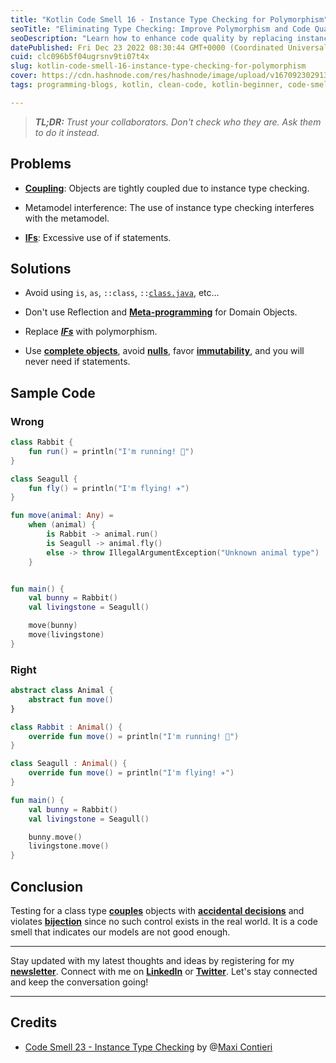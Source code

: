 ```yaml
---
title: "Kotlin Code Smell 16 - Instance Type Checking for Polymorphism"
seoTitle: "Eliminating Type Checking: Improve Polymorphism and Code Quality"
seoDescription: "Learn how to enhance code quality by replacing instance type checking with polymorphism. Eliminate coupling, improve flexibility, and simplify your codebase"
datePublished: Fri Dec 23 2022 08:30:44 GMT+0000 (Coordinated Universal Time)
cuid: clc096b5f04ugrsnv9ti07t4x
slug: kotlin-code-smell-16-instance-type-checking-for-polymorphism
cover: https://cdn.hashnode.com/res/hashnode/image/upload/v1670923029137/WWJE8X1D7.jpeg
tags: programming-blogs, kotlin, clean-code, kotlin-beginner, code-smell-1

---
```


> ***TL;DR:*** *Trust your collaborators. Don't check who they are. Ask them to do it instead.*

## **Problems**

* [**Coupling**](https://maximilianocontieri.com/coupling-the-one-and-only-software-design-problem): Objects are tightly coupled due to instance type checking.
    
* Metamodel interference: The use of instance type checking interferes with the metamodel.
    
* [**IFs**](https://maximilianocontieri.com/how-to-get-rid-of-annoying-ifs-forever): Excessive use of if statements.
    

## Solutions

* Avoid using `is`, `as`, `::class`, `::`[`class.java`](http://class.java), etc...
    
* Don't use Reflection and [**Meta-programming**](https://maximilianocontieri.com/laziness-i-meta-programming) for Domain Objects.
    
* Replace [***IFs***](https://maximilianocontieri.com/how-to-get-rid-of-annoying-ifs-forever) with polymorphism.
    
* Use [**complete objects**](https://maximilianocontieri.com/nude-models-part-i-setters), avoid [**nulls**](https://maximilianocontieri.com/code-smell-12-null), favor [**immutability**](https://maximilianocontieri.com/the-evil-powers-of-mutants), and you will never need if statements.
    

## Sample Code

### Wrong

```kotlin
class Rabbit {
    fun run() = println("I'm running! 🏃‍")
}

class Seagull {
    fun fly() = println("I'm flying! ✈️")
}

fun move(animal: Any) =
    when (animal) {
        is Rabbit -> animal.run()
        is Seagull -> animal.fly()
        else -> throw IllegalArgumentException("Unknown animal type")
    }


fun main() {
    val bunny = Rabbit()
    val livingstone = Seagull()

    move(bunny)
    move(livingstone)
}
```

### Right

```kotlin
abstract class Animal {
    abstract fun move()
}

class Rabbit : Animal() {
    override fun move() = println("I'm running! 🏃‍")
}

class Seagull : Animal() {
    override fun move() = println("I'm flying! ✈️")
}

fun main() {
    val bunny = Rabbit()
    val livingstone = Seagull()

    bunny.move()
    livingstone.move()
}
```

## **Conclusion**

Testing for a class type [**couples**](https://maximilianocontieri.com/coupling-the-one-and-only-software-design-problem) objects with [**accidental decisions**](https://maximilianocontieri.com/no-silver-bullet) and violates [**bijection**](https://maximilianocontieri.com/the-one-and-only-software-design-principle) since no such control exists in the real world. It is a code smell that indicates our models are not good enough.

---

Stay updated with my latest thoughts and ideas by registering for my [**newsletter**](https://yonatankarp.com/newsletter). Connect with me on [**LinkedIn**](https://www.linkedin.com/in/yonatankarp/) or [**Twitter**](https://twitter.com/yonatan_karp). Let's stay connected and keep the conversation going!

---

## Credits

* [Code Smell 23 - Instance Type Checking](https://maximilianocontieri.com/code-smell-23-instance-type-checking) by @[Maxi Contieri](@mcsee)